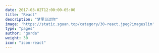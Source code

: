 ```yaml
---
date: 2017-03-02T12:00:00-05:00
title: "React"
description: "梦里见过你"
image: 'https://static.sguan.top/category/30-react.jpeg?imageslim'
type: "pages"
author: "gorda"
weight: 30
icon: "icon-react"
---
```

